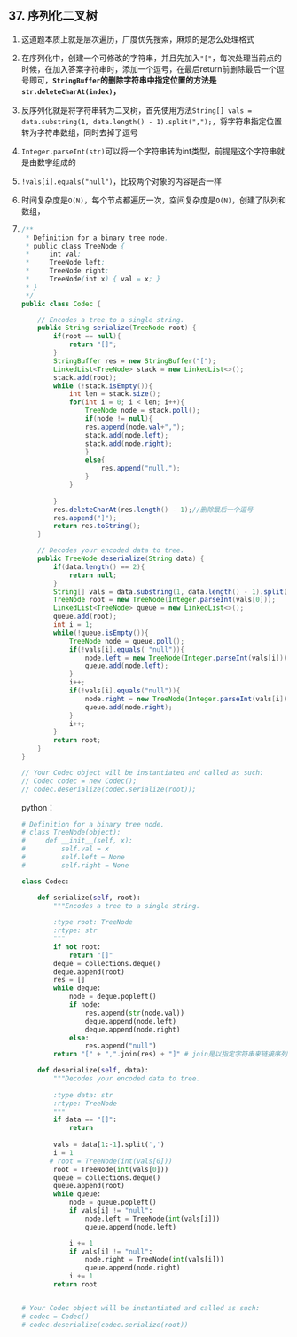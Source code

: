 ## 37. 序列化二叉树

1. 这道题本质上就是层次遍历，广度优先搜索，麻烦的是怎么处理格式

2. 在序列化中，创建一个可修改的字符串，并且先加入`"["`，每次处理当前点的时候，在加入答案字符串时，添加一个逗号，在最后return前删除最后一个逗号即可，**`StringBuffer`的删除字符串中指定位置的方法是`str.deleteCharAt(index)`，**

3. 反序列化就是将字符串转为二叉树，首先使用方法`String[] vals = data.substring(1, data.length() - 1).split(",");`，将字符串指定位置转为字符串数组，同时去掉了逗号

4. `Integer.parseInt(str)`可以将一个字符串转为int类型，前提是这个字符串就是由数字组成的

5. `!vals[i].equals("null")`，比较两个对象的内容是否一样

6. 时间复杂度是`O(N)`，每个节点都遍历一次，空间复杂度是`O(N)`，创建了队列和数组，

7. ```java
   /**
    * Definition for a binary tree node.
    * public class TreeNode {
    *     int val;
    *     TreeNode left;
    *     TreeNode right;
    *     TreeNode(int x) { val = x; }
    * }
    */
   public class Codec {
   
       // Encodes a tree to a single string.
       public String serialize(TreeNode root) {
           if(root == null){
               return "[]";
           }
           StringBuffer res = new StringBuffer("[");
           LinkedList<TreeNode> stack = new LinkedList<>();
           stack.add(root);
           while (!stack.isEmpty()){
               int len = stack.size();
               for(int i = 0; i < len; i++){
                   TreeNode node = stack.poll();
                   if(node != null){
                   res.append(node.val+",");
                   stack.add(node.left);
                   stack.add(node.right);
                   }
                   else{
                       res.append("null,");
                   }
               }
               
           }
           res.deleteCharAt(res.length() - 1);//删除最后一个逗号
           res.append("]");
           return res.toString();
       }
   
       // Decodes your encoded data to tree.
       public TreeNode deserialize(String data) {
           if(data.length() == 2){
               return null;
           }
           String[] vals = data.substring(1, data.length() - 1).split(",");
           TreeNode root = new TreeNode(Integer.parseInt(vals[0]));
           LinkedList<TreeNode> queue = new LinkedList<>();
           queue.add(root);
           int i = 1;
           while(!queue.isEmpty()){
               TreeNode node = queue.poll();
               if(!vals[i].equals( "null")){
                   node.left = new TreeNode(Integer.parseInt(vals[i]));
                   queue.add(node.left);
               }
               i++;
               if(!vals[i].equals("null")){
                   node.right = new TreeNode(Integer.parseInt(vals[i]));
                   queue.add(node.right);
               }
               i++;
           }
           return root;
       }
   }
   
   // Your Codec object will be instantiated and called as such:
   // Codec codec = new Codec();
   // codec.deserialize(codec.serialize(root));
   ```

   python：

   ```python
   # Definition for a binary tree node.
   # class TreeNode(object):
   #     def __init__(self, x):
   #         self.val = x
   #         self.left = None
   #         self.right = None
   
   class Codec:
   
       def serialize(self, root):
           """Encodes a tree to a single string.
           
           :type root: TreeNode
           :rtype: str
           """
           if not root:
               return "[]"
           deque = collections.deque()
           deque.append(root)
           res = []
           while deque:
               node = deque.popleft()
               if node:
                   res.append(str(node.val))
                   deque.append(node.left)
                   deque.append(node.right)
               else:
                   res.append("null")
           return "[" + ",".join(res) + "]" # join是以指定字符串来链接序列中的元素，生成新的字符串,所以res得设置为列表
   
       def deserialize(self, data):
           """Decodes your encoded data to tree.
           
           :type data: str
           :rtype: TreeNode
           """
           if data == "[]":
               return
           
           vals = data[1:-1].split(',')
           i = 1
          # root = TreeNode(int(vals[0]))
           root = TreeNode(int(vals[0]))
           queue = collections.deque()
           queue.append(root)
           while queue:
               node = queue.popleft()
               if vals[i] != "null":
                   node.left = TreeNode(int(vals[i]))
                   queue.append(node.left)
   
               i += 1
               if vals[i] != "null":
                   node.right = TreeNode(int(vals[i]))
                   queue.append(node.right)
               i += 1
           return root
   
   
   # Your Codec object will be instantiated and called as such:
   # codec = Codec()
   # codec.deserialize(codec.serialize(root))
   ```

   